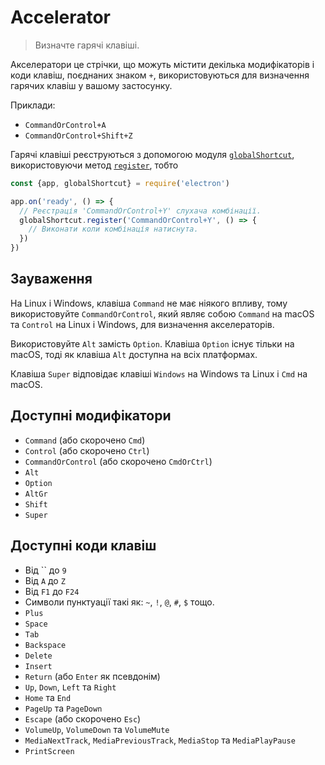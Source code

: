# Accelerator

> Визначте гарячі клавіші.

Акселератори це стрічки, що можуть містити декілька модифікаторів і коди клавіш, поєднаних знаком `+`, використовуються для визначення гарячих клавіш у вашому застосунку.

Приклади:

* `CommandOrControl+A`
* `CommandOrControl+Shift+Z`

Гарячі клавіші реєструються з допомогою модуля [`globalShortcut`](global-shortcut.md), використовуючи метод [`register`](global-shortcut.md#globalshortcutregisteraccelerator-callback), тобто

```javascript
const {app, globalShortcut} = require('electron')

app.on('ready', () => {
  // Реєстрація 'CommandOrControl+Y' слухача комбінації.
  globalShortcut.register('CommandOrControl+Y', () => {
    // Виконати коли комбінація натиснута.
  })
})
```

## Зауваження

На Linux і Windows, клавіша `Command` не має ніякого впливу, тому використовуйте `CommandOrControl`, який являє собою `Command` на macOS та `Control` на Linux і Windows, для визначення акселераторів.

Використовуйте `Alt` замість `Option`. Клавіша `Option` існує тільки на macOS, тоді як клавіша `Alt` доступна на всіх платформах.

Клавіша `Super` відповідає клавіші `Windows` на Windows та Linux і `Cmd` на macOS.

## Доступні модифікатори

* `Command` (або скорочено `Cmd`)
* `Control` (або скорочено `Ctrl`)
* `CommandOrControl` (або скорочено `CmdOrCtrl`)
* `Alt`
* `Option`
* `AltGr`
* `Shift`
* `Super`

## Доступні коди клавіш

* Від `` до `9`
* Від `A` до `Z`
* Від `F1` до `F24`
* Символи пунктуації такі як: `~`, `!`, `@`, `#`, `$` тощо.
* `Plus`
* `Space`
* `Tab`
* `Backspace`
* `Delete`
* `Insert`
* `Return` (або `Enter` як псевдонім)
* `Up`, `Down`, `Left` та `Right`
* `Home` та `End`
* `PageUp` та `PageDown`
* `Escape` (або скорочено `Esc`)
* `VolumeUp`, `VolumeDown` та `VolumeMute`
* `MediaNextTrack`, `MediaPreviousTrack`, `MediaStop` та `MediaPlayPause`
* `PrintScreen`